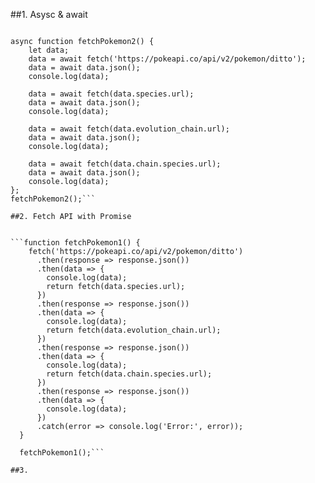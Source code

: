 ##1. Asysc & await

```console.log("Fetch API with Async & Await");

async function fetchPokemon2() {
    let data;
    data = await fetch('https://pokeapi.co/api/v2/pokemon/ditto');
    data = await data.json();
    console.log(data);

    data = await fetch(data.species.url);
    data = await data.json();
    console.log(data);

    data = await fetch(data.evolution_chain.url);
    data = await data.json();
    console.log(data);

    data = await fetch(data.chain.species.url);
    data = await data.json();
    console.log(data);
};
fetchPokemon2();```

##2. Fetch API with Promise 


```function fetchPokemon1() {
    fetch('https://pokeapi.co/api/v2/pokemon/ditto')
      .then(response => response.json())
      .then(data => {
        console.log(data);
        return fetch(data.species.url);
      })
      .then(response => response.json())
      .then(data => {
        console.log(data);
        return fetch(data.evolution_chain.url);
      })
      .then(response => response.json())
      .then(data => {
        console.log(data);
        return fetch(data.chain.species.url);
      })
      .then(response => response.json())
      .then(data => {
        console.log(data);
      })
      .catch(error => console.log('Error:', error));
  }
  
  fetchPokemon1();```

##3. 